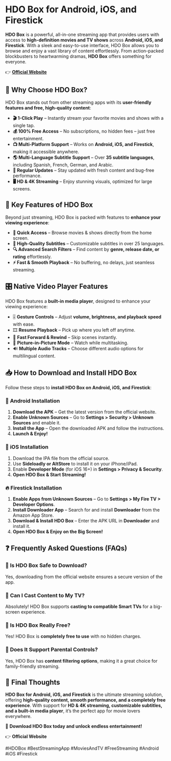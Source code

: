# HDO Box for Android, iOS, and Firestick

**HDO Box** is a powerful, all-in-one streaming app that provides users with access to **high-definition movies and TV shows** across **Android, iOS, and Firestick**. With a sleek and easy-to-use interface, HDO Box allows you to browse and enjoy a vast library of content effortlessly. From action-packed blockbusters to heartwarming dramas, **HDO Box** offers something for everyone.

👉 **[Official Website](https://1kb.link/d7f13)**  

## 🚀 Why Choose HDO Box?

HDO Box stands out from other streaming apps with its **user-friendly features and free, high-quality content**:

- **🎬 1-Click Play** – Instantly stream your favorite movies and shows with a single tap.  
- **💰 100% Free Access** – No subscriptions, no hidden fees – just free entertainment.  
- **📺 Multi-Platform Support** – Works on **Android, iOS, and Firestick**, making it accessible anywhere.  
- **🌎 Multi-Language Subtitle Support** – Over **35 subtitle languages**, including Spanish, French, German, and Arabic.  
- **🔄 Regular Updates** – Stay updated with fresh content and bug-free performance.  
- **🖥️ HD & 4K Streaming** – Enjoy stunning visuals, optimized for large screens.  

## 🎥 Key Features of HDO Box

Beyond just streaming, HDO Box is packed with features to **enhance your viewing experience**:

- **📌 Quick Access** – Browse movies & shows directly from the home screen.  
- **📝 High-Quality Subtitles** – Customizable subtitles in over 25 languages.  
- **🔍 Advanced Search Filters** – Find content by **genre, release date, or rating** effortlessly.  
- **⚡ Fast & Smooth Playback** – No buffering, no delays, just seamless streaming.  

## 🎛️ Native Video Player Features  

HDO Box features a **built-in media player**, designed to enhance your viewing experience:

- 🎚️ **Gesture Controls** – Adjust **volume, brightness, and playback speed** with ease.  
- 🎞️ **Resume Playback** – Pick up where you left off anytime.  
- 🔄 **Fast Forward & Rewind** – Skip scenes instantly.  
- 🎥 **Picture-in-Picture Mode** – Watch while multitasking.  
- 🔊 **Multiple Audio Tracks** – Choose different audio options for multilingual content.  

## 📥 How to Download and Install HDO Box  

Follow these steps to **install HDO Box on Android, iOS, and Firestick**:

### 📱 **Android Installation**
1. **Download the APK** – Get the latest version from the official website.  
2. **Enable Unknown Sources** – Go to **Settings > Security > Unknown Sources** and enable it.  
3. **Install the App** – Open the downloaded APK and follow the instructions.  
4. **Launch & Enjoy!**  

### 🍏 **iOS Installation**
1. Download the IPA file from the official source.  
2. Use **Sideloadly or AltStore** to install it on your iPhone/iPad.  
3. Enable **Developer Mode** (for iOS 16+) in **Settings > Privacy & Security**.  
4. **Open HDO Box & Start Streaming!**  

### 🔥 **Firestick Installation**
1. **Enable Apps from Unknown Sources** – Go to **Settings > My Fire TV > Developer Options**.  
2. **Install Downloader App** – Search for and install **Downloader** from the Amazon App Store.  
3. **Download & Install HDO Box** – Enter the APK URL in **Downloader** and install it.  
4. **Open HDO Box & Enjoy on the Big Screen!**  

## ❓ Frequently Asked Questions (FAQs)

### 🔹 **Is HDO Box Safe to Download?**  
Yes, downloading from the official website ensures a secure version of the app.  

### 🔹 **Can I Cast Content to My TV?**  
Absolutely! HDO Box supports **casting to compatible Smart TVs** for a big-screen experience.  

### 🔹 **Is HDO Box Really Free?**  
Yes! HDO Box is **completely free to use** with no hidden charges.  

### 🔹 **Does It Support Parental Controls?**  
Yes, HDO Box has **content filtering options**, making it a great choice for family-friendly streaming.  

## 🎉 Final Thoughts

**HDO Box for Android, iOS, and Firestick** is the ultimate streaming solution, offering **high-quality content, smooth performance, and a completely free experience**. With support for **HD & 4K streaming, customizable subtitles, and a built-in media player**, it’s the perfect app for movie lovers everywhere.  

📢 **Download HDO Box today and unlock endless entertainment!**  

👉 **Official Website**  

#HDOBox #BestStreamingApp #MoviesAndTV #FreeStreaming #Android #iOS #Firestick
